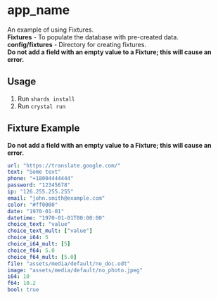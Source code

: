 # app_name

An example of using Fixtures.
<br>
**Fixtures** - To populate the database with pre-created data.
<br>
**config/fixtures** - Directory for creating fixtures.
<br>
**Do not add a field with an empty value to a Fixture; this will cause an error.**

## Usage

1. Run `shards install`
2. Run `crystal run`

## Fixture Example

**Do not add a field with an empty value to a Fixture; this will cause an error.**

```yaml
url: "https://translate.google.com/"
text: "Some text"
phone: "+18004444444"
password: "12345678"
ip: "126.255.255.255"
email: "john.smith@example.com"
color: "#ff0000"
date: "1970-01-01"
datetime: "1970-01-01T00:00:00"
choice_text: "value"
choice_text_mult: ["value"]
choice_i64: 5
choice_i64_mult: [5]
choice_f64: 5.0
choice_f64_mult: [5.0]
file: "assets/media/default/no_doc.odt"
image: "assets/media/default/no_photo.jpeg"
i64: 10
f64: 10.2
bool: true
```
